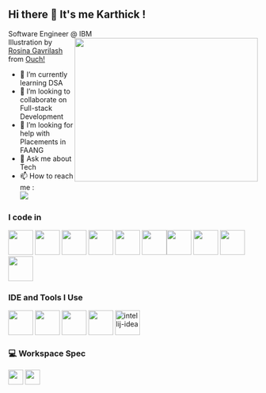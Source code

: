 ## Hi there 👋 It's me Karthick !

Software Engineer @ IBM
<img align="right" width="370" height="290" src="https://i.pinimg.com/originals/47/f0/34/47f0342cec72b800463bf003eac1257e.gif">    
Illustration by <a href="https://icons8.com/illustrations/author/HxMFjfKZdNq2">Rosina Gavrilash</a> from <a href="https://icons8.com/illustrations">Ouch!</a>

- 🌱 I’m currently learning DSA
- 👯 I’m looking to collaborate on Full-stack Development
- 🤔 I’m looking for help with Placements in FAANG
- 💬 Ask me about Tech
- 📫 How to reach me :
<br /> [<img src="https://img.shields.io/badge/LinkedIn-0077B5?style=for-the-badge&logo=linkedin&logoColor=white" />](https://www.linkedin.com/in/karthickkumar-m-6887641b3)

### I code in
<img height="50" width="50" src="https://img.icons8.com/fluency/48/python.png" /> <img height="50" width="50" src="https://img.icons8.com/color/48/000000/c-programming.png" /> <img height="50" width="50" src="https://img.icons8.com/color/48/000000/c-plus-plus-logo.png" /> <img height="50" width="50" src="https://img.icons8.com/color/48/000000/java-coffee-cup-logo.png" /> <img height="50" width="50" src="https://img.icons8.com/color/48/000000/html-5.png" /> <img height="50" width="50" src="https://img.icons8.com/color/48/000000/css3.png" /><img height="50" width="50" src="https://img.icons8.com/color/48/000000/javascript.png"/> <img height="50" width="50" src="https://img.icons8.com/color/48/000000/react-native.png"/> <img height="50" width="50" src="https://img.icons8.com/color/48/000000/mysql-logo.png"/> <img height="50" width="50" src="https://img.icons8.com/color/48/000000/mongodb.png"/> 

### IDE and Tools I Use
<img height="50" width="50" src="https://img.icons8.com/color/48/000000/visual-studio-code-2019.png"/>
<img height="50" width="50" src="https://img.icons8.com/color/50/000000/git.png"/> 
<img height="50" width="50" src="https://img.icons8.com/dusk/64/000000/anaconda.png"/> 
<img height="50" src="https://img.icons8.com/officel/480/null/java-eclipse.png"/>
<img width="50" height="50" src="https://img.icons8.com/fluency/48/intellij-idea.png" alt="intellij-idea"/>

### 💻 Workspace Spec
<img height="30" src="https://img.shields.io/badge/Macbook-Pro_M1-ED1C24?style=for-the-badge&logo=apple&logoColor=white"/>
<img height="30" src="https://img.shields.io/badge/NVIDIA-GTX1650-76B900?style=for-the-badge&logo=nvidia&logoColor=white"/>  

